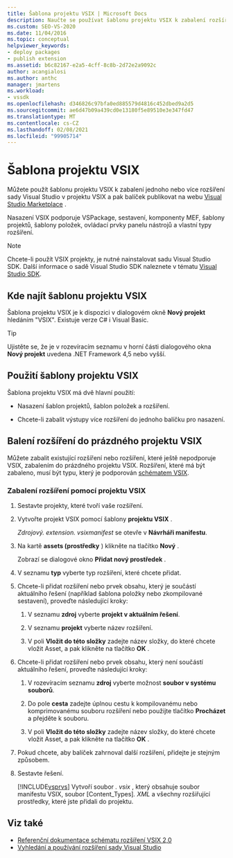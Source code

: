```yaml
---
title: Šablona projektu VSIX | Microsoft Docs
description: Naučte se používat šablonu projektu VSIX k zabalení rozšíření sady Visual Studio v projektu VSIX a pak balíček publikovat na Visual Studio Marketplace.
ms.custom: SEO-VS-2020
ms.date: 11/04/2016
ms.topic: conceptual
helpviewer_keywords:
- deploy packages
- publish extension
ms.assetid: b6c82167-e2a5-4cff-8c8b-2d72e2a9092c
author: acangialosi
ms.author: anthc
manager: jmartens
ms.workload:
- vssdk
ms.openlocfilehash: d346826c97bfa0ed885579d4816c452dbed9a2d5
ms.sourcegitcommit: ae6d47b09a439cd0e13180f5e89510e3e347fd47
ms.translationtype: MT
ms.contentlocale: cs-CZ
ms.lasthandoff: 02/08/2021
ms.locfileid: "99905714"
---
```

# <a name="vsix-project-template"></a>Šablona projektu VSIX

Můžete použít šablonu projektu VSIX k zabalení jednoho nebo více rozšíření sady Visual Studio v projektu VSIX a pak balíček publikovat na webu [Visual Studio Marketplace](https://marketplace.visualstudio.com/) .

 Nasazení VSIX podporuje VSPackage, sestavení, komponenty MEF, šablony projektů, šablony položek, ovládací prvky panelu nástrojů a vlastní typy rozšíření.

> [!NOTE]
> Chcete-li použít VSIX projekty, je nutné nainstalovat sadu Visual Studio SDK. Další informace o sadě Visual Studio SDK naleznete v tématu [Visual Studio SDK](../extensibility/visual-studio-sdk.md).

## <a name="where-to-find-the-vsix-project-template"></a>Kde najít šablonu projektu VSIX

Šablona projektu VSIX je k dispozici v dialogovém okně **Nový projekt** hledáním "VSIX".  Existuje verze C# i Visual Basic.

> [!TIP]
> Ujistěte se, že je v rozevíracím seznamu v horní části dialogového okna **Nový projekt** uvedena .NET Framework 4,5 nebo vyšší.

## <a name="uses-of-the-vsix-project-template"></a>Použití šablony projektu VSIX

Šablona projektu VSIX má dvě hlavní použití:

- Nasazení šablon projektů, šablon položek a rozšíření.

- Chcete-li zabalit výstupy více rozšíření do jednoho balíčku pro nasazení.

## <a name="packaging-an-extension-in-an-empty-vsix-project"></a>Balení rozšíření do prázdného projektu VSIX

Můžete zabalit existující rozšíření nebo rozšíření, které ještě nepodporuje VSIX, zabalením do prázdného projektu VSIX. Rozšíření, které má být zabaleno, musí být typu, který je podporován [schématem VSIX](../extensibility/vsix-extension-schema-2-0-reference.md).

### <a name="to-package-an-extension-by-using-a-vsix-project"></a>Zabalení rozšíření pomocí projektu VSIX

1. Sestavte projekty, které tvoří vaše rozšíření.

2. Vytvořte projekt VSIX pomocí šablony **projektu VSIX** .

    *Zdrojový. extension. vsixmanifest* se otevře v **Návrháři manifestu**.

3. Na kartě **assets (prostředky** ) klikněte na tlačítko **Nový** .

    Zobrazí se dialogové okno **Přidat nový prostředek** .

4. V seznamu **typ** vyberte typ rozšíření, které chcete přidat.

5. Chcete-li přidat rozšíření nebo prvek obsahu, který je součástí aktuálního řešení (například šablona položky nebo zkompilované sestavení), proveďte následující kroky:

   1. V seznamu **zdroj** vyberte **projekt v aktuálním řešení**.

   2. V seznamu **projekt** vyberte název rozšíření.

   3. V poli **Vložit do této složky** zadejte název složky, do které chcete vložit Asset, a pak klikněte na tlačítko **OK** .

6. Chcete-li přidat rozšíření nebo prvek obsahu, který není součástí aktuálního řešení, proveďte následující kroky:

   1. V rozevíracím seznamu **zdroj** vyberte možnost **soubor v systému souborů**.

   2. Do pole **cesta** zadejte úplnou cestu k kompilovanému nebo komprimovanému souboru rozšíření nebo použijte tlačítko **Procházet** a přejděte k souboru.

   3. V poli **Vložit do této složky** zadejte název složky, do které chcete vložit Asset, a pak klikněte na tlačítko **OK** .

7. Pokud chcete, aby balíček zahrnoval další rozšíření, přidejte je stejným způsobem.

8. Sestavte řešení.

    [!INCLUDE[vsprvs](../code-quality/includes/vsprvs_md.md)] Vytvoří soubor *. vsix* , který obsahuje soubor manifestu VSIX, soubor [Content_Types]*. XML* a všechny rozšiřující prostředky, které jste přidali do projektu.

## <a name="see-also"></a>Viz také

- [Referenční dokumentace schématu rozšíření VSIX 2,0](../extensibility/vsix-extension-schema-2-0-reference.md)
- [Vyhledání a používání rozšíření sady Visual Studio](../ide/finding-and-using-visual-studio-extensions.md)
